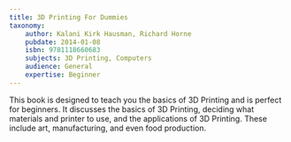 ```yaml
---
title: 3D Printing For Dummies
taxonomy:
	author: Kalani Kirk Hausman, Richard Horne
	pubdate: 2014-01-08
	isbn: 9781118660683
	subjects: 3D Printing, Computers
	audience: General
	expertise: Beginner
---
```

This book is designed to teach you the basics of 3D Printing and is perfect for beginners.  It discusses the basics of 3D Printing, deciding what materials and printer to use, and the applications of 3D Printing.  These include art, manufacturing, and even food production.